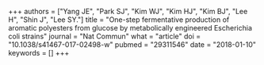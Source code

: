 +++
authors = ["Yang JE", "Park SJ", "Kim WJ", "Kim HJ", "Kim BJ", "Lee H", "Shin J", "Lee SY."]
title = "One-step fermentative production of aromatic polyesters from glucose by metabolically engineered Escherichia coli strains"
journal = "Nat Commun"
what = "article"
doi = "10.1038/s41467-017-02498-w"
pubmed = "29311546"
date = "2018-01-10"
keywords = []
+++

